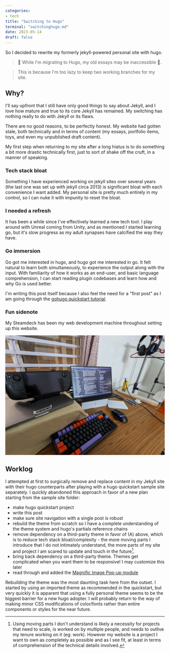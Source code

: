 ```yaml
---
categories:
- tech
title: "Switching to Hugo"
terminal: "switchinghugo.md"
date: 2023-05-14
draft: false
---
```


So I decided to rewrite my formerly jekyll-powered personal site with hugo.

> 🚧 While I'm migrating to Hugo, my old essays may be inaccessible 🚧.

> This is because I'm too lazy to keep two working branches for my site.


## Why?
I'll say upfront that I still have only good things to say about Jekyll, and I love how mature and true to its core Jekyll has remained. My switching has nothing really to do with Jekyll or its flaws.

There are no good reasons, to be perfectly honest. My website had gotten stale, both technically and in terms of content (my essays, portfolio items, toys, and even my unpublished draft content).

My first step when returning to my site after a long hiatus is to do something a bit more drastic technically first, just to sort of shake off the cruft, in a manner of speaking.

### Tech stack bloat
Something I have experienced working on jekyll sites over several years (the last one was set up with jekyll circa 2013) is significant bloat with each convenience I want added. My personal site is pretty much entirely in my control, so I can nuke it with impunity to reset the bloat.

### I needed a refresh
It has been a while since I've effectively learned a new tech tool. I play around with Unreal coming from Unity, and as mentioned I started learning go, but it's slow progress as my adult synapses have calcified the way they have.

### Go immersion
Go got me interested in hugo, and hugo got me interested in go. It felt natural to learn both simultaneously, to experience the output along with the input.  With familiarity of how it works as an end-user, and basic language comprehension, I can start reading plugin codebases and learn how and why Go is used better.

I'm writing this post itself because I also feel the need for a "first post" as I am going through the [gohugo quickstart tutorial](https://gohugo.io/getting-started/quick-start/).

### Fun sidenote
My Steamdeck has been my web development machine throughout setting up this website.

<div class="clearfix"></div>

![Coding with the steamdeck](images/deckdev.png#center)

<div class="clearfix"></div>

## Worklog
I attempted at first to surgically remove and replace content in my Jekyll site with their hugo counterparts after playing with a hugo quickstart sample site separately. I quickly abandoned this approach in favor of a new plan starting from the sample site folder:
 - make hugo quickstart project
 - write this post
 - make sure site navigation with a single post is robust
 - rebuild the theme from scratch so I have a complete understanding of the theme system and hugo's partials reference chains
 - remove dependency on a third-party theme in favor of (A) above, which is to reduce tech stack bloat/complexity - the more moving parts I introduce that I do not intimately understand, the more parts of my site and project I am scared to update and touch in the future[^parts].
 - bring back dependency on a third-party theme. Themes get complicated when you want them to be responsive! I may customize this later
 - read through and added the [Magnific Image Pop-up module](https://gist.github.com/zjeaton/0cdd7e4bed9d292ab6f3d76b0369f16d)

Rebuilding the theme was the most daunting task here from the outset. I started by using an imported theme as recommended in the quickstart, but very quickly it is apparent that using a fully personal theme seems to be the biggest barrier for a new hugo adopter. I will probably return to the way of making minor CSS modifications of color/fonts rather than entire components or styles for the near future.

[^parts]: Using moving parts I don't understand is likely a necessity for projects that need to scale, is worked on by multiple people, and needs to outlive my tenure working on it (eg: work). However my website is a project I want to own as completely as possible and as I see fit, at least in terms of comprehension of the technical details involved.